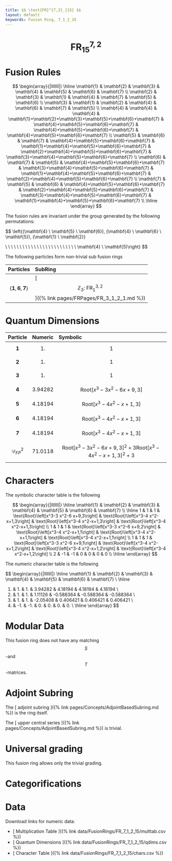 ```yaml
---
title: $$ \text{FR}^{7,2}_{15} $$
layout: default
keywords: Fusion Ring, 7_1_2_15
---
```

# $$ \text{FR}^{7,2}_{15} $$


# Fusion Rules

$$
\begin{array}{|lllllll|}
\hline
 \mathbf{1} & \mathbf{2} & \mathbf{3} & \mathbf{4} & \mathbf{5} & \mathbf{6} & \mathbf{7} \\
 \mathbf{2} & \mathbf{3} & \mathbf{1} & \mathbf{4} & \mathbf{7} & \mathbf{5} & \mathbf{6} \\
 \mathbf{3} & \mathbf{1} & \mathbf{2} & \mathbf{4} & \mathbf{6} & \mathbf{7} & \mathbf{5} \\
 \mathbf{4} & \mathbf{4} & \mathbf{4} & \mathbf{1}+\mathbf{2}+\mathbf{3}+\mathbf{5}+\mathbf{6}+\mathbf{7} & \mathbf{4}+\mathbf{5}+\mathbf{6}+\mathbf{7} & \mathbf{4}+\mathbf{5}+\mathbf{6}+\mathbf{7} & \mathbf{4}+\mathbf{5}+\mathbf{6}+\mathbf{7} \\
 \mathbf{5} & \mathbf{6} & \mathbf{7} & \mathbf{4}+\mathbf{5}+\mathbf{6}+\mathbf{7} & \mathbf{1}+\mathbf{4}+\mathbf{5}+\mathbf{6}+\mathbf{7} & \mathbf{2}+\mathbf{4}+\mathbf{5}+\mathbf{6}+\mathbf{7} & \mathbf{3}+\mathbf{4}+\mathbf{5}+\mathbf{6}+\mathbf{7} \\
 \mathbf{6} & \mathbf{7} & \mathbf{5} & \mathbf{4}+\mathbf{5}+\mathbf{6}+\mathbf{7} & \mathbf{3}+\mathbf{4}+\mathbf{5}+\mathbf{6}+\mathbf{7} & \mathbf{1}+\mathbf{4}+\mathbf{5}+\mathbf{6}+\mathbf{7} & \mathbf{2}+\mathbf{4}+\mathbf{5}+\mathbf{6}+\mathbf{7} \\
 \mathbf{7} & \mathbf{5} & \mathbf{6} & \mathbf{4}+\mathbf{5}+\mathbf{6}+\mathbf{7} & \mathbf{2}+\mathbf{4}+\mathbf{5}+\mathbf{6}+\mathbf{7} & \mathbf{3}+\mathbf{4}+\mathbf{5}+\mathbf{6}+\mathbf{7} & \mathbf{1}+\mathbf{4}+\mathbf{5}+\mathbf{6}+\mathbf{7} \\
\hline
\end{array}
$$


The fusion rules are invariant under the group generated by the following permutations:

$$ \left\{(\mathbf{4} \ \mathbf{5} \ \mathbf{6}), (\mathbf{4} \ \mathbf{6} \ \mathbf{5}), (\mathbf{1} \ \mathbf{2}}

 \  \  \  \  \  \  \  \  \  \  \  \  \  \  \  \  \  \  \  \  \  \  \  \  \   \mathbf{4} \ \mathbf{5)\right\} $$


The following particles form non-trivial sub fusion rings

| Particles | SubRing |
| :------ | :------ |
| $$ \{\mathbf{1},\mathbf{6},\mathbf{7}\} $$ | [ $$ \mathbb{Z}_3:\ \text{FR}^{3,2}_{1} $$ ]({% link pages/FRPages/FR_3_1_2_1.md %}) |


# Quantum Dimensions

| Particle | Numeric | Symbolic |
| :------ | :------ | :------ |
| $$ \mathbf{1} $$ | $$ 1. $$ | $$ 1 $$ |
| $$ \mathbf{2} $$ | $$ 1. $$ | $$ 1 $$ |
| $$ \mathbf{3} $$ | $$ 1. $$ | $$ 1 $$ |
| $$ \mathbf{4} $$ | $$ 3.94282 $$ | $$ \text{Root}\left[x^3-3 x^2-6 x+9,3\right] $$ |
| $$ \mathbf{5} $$ | $$ 4.18194 $$ | $$ \text{Root}\left[x^3-4 x^2-x+1,3\right] $$ |
| $$ \mathbf{6} $$ | $$ 4.18194 $$ | $$ \text{Root}\left[x^3-4 x^2-x+1,3\right] $$ |
| $$ \mathbf{7} $$ | $$ 4.18194 $$ | $$ \text{Root}\left[x^3-4 x^2-x+1,3\right] $$ |
| $$ \mathcal{D}_{FP}^2 $$ | $$ 71.0118 $$ | $$ \text{Root}\left[x^3-3 x^2-6 x+9,3\right]^2+3 \text{Root}\left[x^3-4 x^2-x+1,3\right]^2+3 $$ |

# Characters

The symbolic character table is the following

$$
\begin{array}{|lllllll|}
\hline
 \mathbf{1} & \mathbf{2} & \mathbf{3} & \mathbf{4} & \mathbf{5} & \mathbf{6} & \mathbf{7} \\
\hline
 1 & 1 & 1 & \text{Root}\left[x^3-3 x^2-6 x+9,3\right] & \text{Root}\left[x^3-4 x^2-x+1,3\right] & \text{Root}\left[x^3-4 x^2-x+1,3\right] & \text{Root}\left[x^3-4 x^2-x+1,3\right] \\
 1 & 1 & 1 & \text{Root}\left[x^3-3 x^2-6 x+9,2\right] & \text{Root}\left[x^3-4 x^2-x+1,1\right] & \text{Root}\left[x^3-4 x^2-x+1,1\right] & \text{Root}\left[x^3-4 x^2-x+1,1\right] \\
 1 & 1 & 1 & \text{Root}\left[x^3-3 x^2-6 x+9,1\right] & \text{Root}\left[x^3-4 x^2-x+1,2\right] & \text{Root}\left[x^3-4 x^2-x+1,2\right] & \text{Root}\left[x^3-4 x^2-x+1,2\right] \\
 2 & -1 & -1 & 0 & 0 & 0 & 0 \\
\hline
\end{array}
$$

The numeric character table is the following

$$
\begin{array}{|lllllll|}
\hline
 \mathbf{1} & \mathbf{2} & \mathbf{3} & \mathbf{4} & \mathbf{5} & \mathbf{6} & \mathbf{7} \\
\hline
 1. & 1. & 1. & 3.94282 & 4.18194 & 4.18194 & 4.18194 \\
 1. & 1. & 1. & 1.11126 & -0.588364 & -0.588364 & -0.588364 \\
 1. & 1. & 1. & -2.05408 & 0.406421 & 0.406421 & 0.406421 \\
 2. & -1. & -1. & 0. & 0. & 0. & 0. \\
\hline
\end{array}
$$

# Modular Data

This fusion ring does not have any matching $$ S $$-and $$ T $$-matrices.

# Adjoint Subring

The [ adjoint subring ]({% link pages/Concepts/AdjointBasedSubring.md %}) is the ring itself.

The [ upper central series ]({% link pages/Concepts/AdjointBasedSubring.md %}) is trivial.

# Universal grading

This fusion ring allows only the trivial grading.

# Categorifications



# Data

Download links for numeric data:

* [ Multiplication Table ]({% link data/FusionRings/FR_7_1_2_15/multtab.csv %})
* [ Quantum Dimensions ]({% link data/FusionRings/FR_7_1_2_15/qdims.csv %})
* [ Character Table ]({% link data/FusionRings/FR_7_1_2_15/chars.csv %})